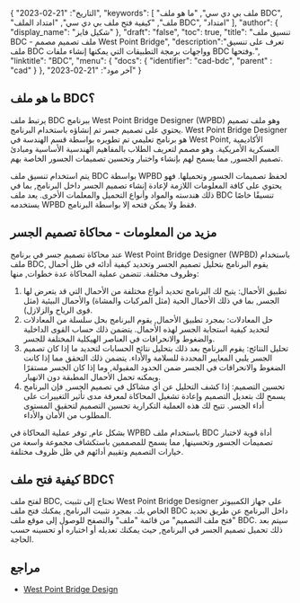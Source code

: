 {
"التاريخ": "21-02-2023",
  "keywords": [
"ملف بي دي سي",
"ما هو ملف BDC",
"ملف",
"كيفية فتح ملف بي دي سي",
"امتداد الملف BDC",
"امتداد"
],
  "author": {
"display_name": "شكيل فايز"
},
"draft": "false",
"toc": true,
"title": "تنسيق ملف BDC - ملف تصميم مصمم West Point Bridge",
  "description":"تعرف على تنسيق ملف BDC وواجهات برمجة التطبيقات التي يمكنها إنشاء ملفات BDC وفتحها.",
"linktitle": "BDC",
  "menu": {
    "docs": {
      "identifier": "cad-bdc",
"parent" : "cad"
}
},
"آخر مود": "21-02-2023"
}

## ما هو ملف BDC؟

يرتبط ملف BDC ببرنامج West Point Bridge Designer (WPBD) وهو ملف تصميم يحتوي على تصميم جسر تم إنشاؤه باستخدام البرنامج. West Point Bridge Designer هو برنامج تعليمي تم تطويره بواسطة قسم الهندسة في West Point, الأكاديمية العسكرية الأمريكية. وهو مصمم لتعريف الطلاب بالمفاهيم الهندسية الأساسية ومبادئ تصميم الجسور, مما يسمح لهم بإنشاء واختبار وتحسين تصميمات الجسور الخاصة بهم.

يتم استخدام تنسيق ملف BDC بواسطة WPBD لحفظ تصميمات الجسور وتحميلها. فهو يحتوي على كافة المعلومات اللازمة لإعادة إنشاء تصميم الجسر داخل البرنامج, بما في ذلك هندسته والمواد وأنواع التحميل والمعلمات الأخرى. يعد ملف BDC تنسيقًا خاصًا يستخدمه WPBD فقط ولا يمكن فتحه إلا بواسطة البرنامج.

## مزيد من المعلومات - محاكاة تصميم الجسر

عند محاكاة تصميم جسر في برنامج West Point Bridge Designer (WPBD) باستخدام ملف BDC, يقوم البرنامج بتحليل تصميم الجسر وتحديد كيفية أدائه في ظل أحمال وظروف مختلفة. تتضمن عملية المحاكاة عدة خطوات, منها:

1. تطبيق الأحمال: يتيح لك البرنامج تحديد أنواع مختلفة من الأحمال التي قد يتعرض لها الجسر, بما في ذلك الأحمال الحية (مثل المركبات والمشاة) والأحمال البيئية (مثل قوى الرياح والزلازل).
2. حل المعادلات: بمجرد تطبيق الأحمال, يقوم البرنامج بحل سلسلة من المعادلات لتحديد كيفية استجابة الجسر لهذه الأحمال. يتضمن ذلك حساب القوى الداخلية والضغوط والانحرافات في العناصر الهيكلية المختلفة للجسر.
3. تحليل النتائج: يقوم البرنامج بعد ذلك بتحليل نتائج الحسابات لتحديد ما إذا كان تصميم الجسر يلبي المعايير المحددة للسلامة والأداء. يتضمن ذلك التحقق مما إذا كانت الضغوط والانحرافات في الجسر ضمن الحدود المقبولة, وما إذا كان الجسر مستقرًا ويمكنه تحمل الأحمال المطبقة دون الانهيار.
4. تحسين التصميم: إذا كشف التحليل عن أي مشاكل في تصميم الجسر, فإن البرنامج يسمح لك بتعديل التصميم وإعادة تشغيل المحاكاة لمعرفة مدى تأثير التغييرات على أداء الجسر. تتيح لك هذه العملية التكرارية تحسين التصميم لتحقيق المستوى المطلوب من الأمان والأداء.

بشكل عام, توفر عملية المحاكاة في WPBD باستخدام ملف BDC أداة قوية لاختبار تصميمات الجسور وتحسينها, مما يسمح للمصممين باستكشاف مجموعة واسعة من خيارات التصميم وتقييم أدائهم في ظل ظروف مختلفة.

## كيفية فتح ملف BDC؟

لفتح ملف BDC, تحتاج إلى تثبيت West Point Bridge Designer على جهاز الكمبيوتر الخاص بك. بمجرد تثبيت البرنامج, يمكنك فتح ملف BDC داخل البرنامج عن طريق تحديد "فتح ملف التصميم" من قائمة "ملف" والتصفح للوصول إلى موقع ملف BDC. سيتم بعد ذلك تحميل تصميم الجسر في البرنامج, حيث يمكنك تعديله أو اختباره أو تحسينه حسب الحاجة.

## مراجع
* [West Point Bridge Design](https://stem.northeastern.edu/programs/ayp/fieldtrips/activities/wpbd/)
